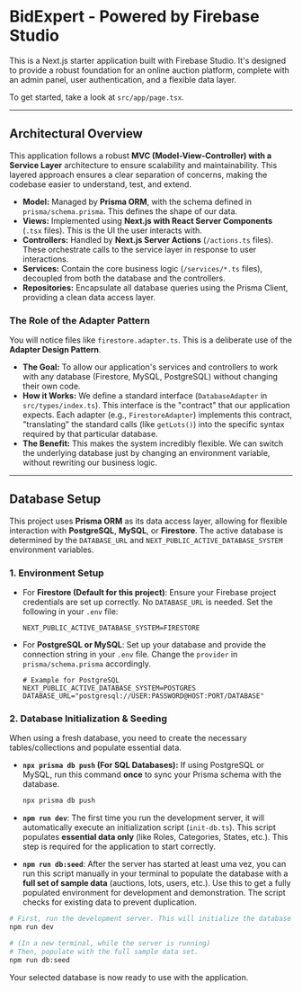 # BidExpert - Powered by Firebase Studio

This is a Next.js starter application built with Firebase Studio. It's designed to provide a robust foundation for an online auction platform, complete with an admin panel, user authentication, and a flexible data layer.

To get started, take a look at `src/app/page.tsx`.

---

## Architectural Overview

This application follows a robust **MVC (Model-View-Controller) with a Service Layer** architecture to ensure scalability and maintainability. This layered approach ensures a clear separation of concerns, making the codebase easier to understand, test, and extend.

-   **Model:** Managed by **Prisma ORM**, with the schema defined in `prisma/schema.prisma`. This defines the shape of our data.
-   **Views:** Implemented using **Next.js with React Server Components** (`.tsx` files). This is the UI the user interacts with.
-   **Controllers:** Handled by **Next.js Server Actions** (`/actions.ts` files). These orchestrate calls to the service layer in response to user interactions.
-   **Services:** Contain the core business logic (`/services/*.ts` files), decoupled from both the database and the controllers.
-   **Repositories:** Encapsulate all database queries using the Prisma Client, providing a clean data access layer.

### The Role of the Adapter Pattern

You will notice files like `firestore.adapter.ts`. This is a deliberate use of the **Adapter Design Pattern**.

-   **The Goal:** To allow our application's services and controllers to work with any database (Firestore, MySQL, PostgreSQL) without changing their own code.
-   **How it Works:** We define a standard interface (`DatabaseAdapter` in `src/types/index.ts`). This interface is the "contract" that our application expects. Each adapter (e.g., `FirestoreAdapter`) implements this contract, "translating" the standard calls (like `getLots()`) into the specific syntax required by that particular database.
-   **The Benefit:** This makes the system incredibly flexible. We can switch the underlying database just by changing an environment variable, without rewriting our business logic.

---

## Database Setup

This project uses **Prisma ORM** as its data access layer, allowing for flexible interaction with **PostgreSQL**, **MySQL**, or **Firestore**. The active database is determined by the `DATABASE_URL` and `NEXT_PUBLIC_ACTIVE_DATABASE_SYSTEM` environment variables.

### 1. Environment Setup

-   For **Firestore (Default for this project)**: Ensure your Firebase project credentials are set up correctly. No `DATABASE_URL` is needed. Set the following in your `.env` file:
    ```
    NEXT_PUBLIC_ACTIVE_DATABASE_SYSTEM=FIRESTORE
    ```
-   For **PostgreSQL or MySQL**: Set up your database and provide the connection string in your `.env` file. Change the `provider` in `prisma/schema.prisma` accordingly.
    ```
    # Example for PostgreSQL
    NEXT_PUBLIC_ACTIVE_DATABASE_SYSTEM=POSTGRES
    DATABASE_URL="postgresql://USER:PASSWORD@HOST:PORT/DATABASE"
    ```

### 2. Database Initialization & Seeding

When using a fresh database, you need to create the necessary tables/collections and populate essential data.

-   **`npx prisma db push` (For SQL Databases):** If using PostgreSQL or MySQL, run this command **once** to sync your Prisma schema with the database.
    ```bash
    npx prisma db push
    ```
-   **`npm run dev`**: The first time you run the development server, it will automatically execute an initialization script (`init-db.ts`). This script populates **essential data only** (like Roles, Categories, States, etc.). This step is required for the application to start correctly.

-   **`npm run db:seed`**: After the server has started at least uma vez, you can run this script manually in your terminal to populate the database with a **full set of sample data** (auctions, lots, users, etc.). Use this to get a fully populated environment for development and demonstration. The script checks for existing data to prevent duplication.

```bash
# First, run the development server. This will initialize the database with essential data.
npm run dev

# (In a new terminal, while the server is running)
# Then, populate with the full sample data set.
npm run db:seed
```

Your selected database is now ready to use with the application.
